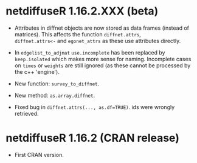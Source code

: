 # netdiffuseR 1.16.2.XXX (beta)

* Attributes in diffnet objects are now stored as data frames (instead of
  matrices). This affects the function `diffnet.attrs`,  
  `diffnet.attrs<-` and `egonet_attrs` as
  these use attributes directly.
  
* In `edgelist_to_adjmat` `use.incomplete` has been replaced by `keep.isolated`
  which makes more sense for naming. Incomplete cases on `times` or `weights` are
  still ignored (as these cannot be processed by the c++ 'engine').
  
* New function: `survey_to_diffnet`.

* New method: `as.array.diffnet`.

* Fixed bug in `diffnet.attrs(..., as.df=TRUE)`. ids were wrongly retrieved. 

# netdiffuseR 1.16.2 (CRAN release)

* First CRAN version.



